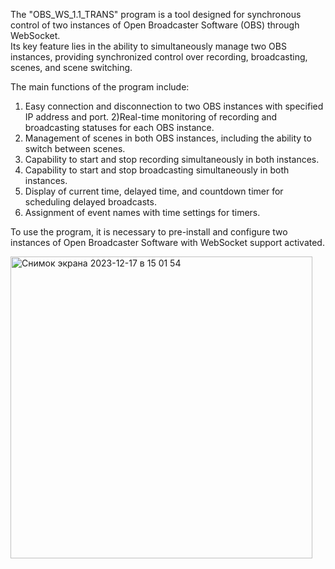 
  
  
  The "OBS_WS_1.1_TRANS" program is a tool designed for synchronous
control of two instances of Open Broadcaster Software (OBS) through WebSocket.    
  Its key feature lies in the ability to simultaneously manage two OBS 
instances, providing synchronized control over recording, broadcasting, 
scenes, and scene switching.

The main functions of the program include:

1) Easy connection and disconnection to two OBS instances with specified IP address and port.
2)Real-time monitoring of recording and broadcasting statuses for each OBS instance.
3) Management of scenes in both OBS instances, including the ability to switch between scenes.
4) Capability to start and stop recording simultaneously in both instances.
5) Capability to start and stop broadcasting simultaneously in both instances.
6) Display of current time, delayed time, and countdown timer for scheduling delayed broadcasts.
7) Assignment of event names with time settings for timers.

  To use the program, it is necessary to pre-install and configure two instances
of Open Broadcaster Software with WebSocket support activated.

<img width="483" alt="Снимок экрана 2023-12-17 в 15 01 54" src="https://github.com/Nktdenis/OBS_WS_5.1_TRANS/assets/154056567/7476a45e-b54c-4856-9bf5-d2e66a4f8c5c">
